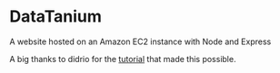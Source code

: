 # DataTanium

A website hosted on an Amazon EC2 instance with Node and Express 

A big thanks to didrio for the [tutorial](http://didr.io/tutorials/node-ec2-nginx-https.html) that made this possible. 